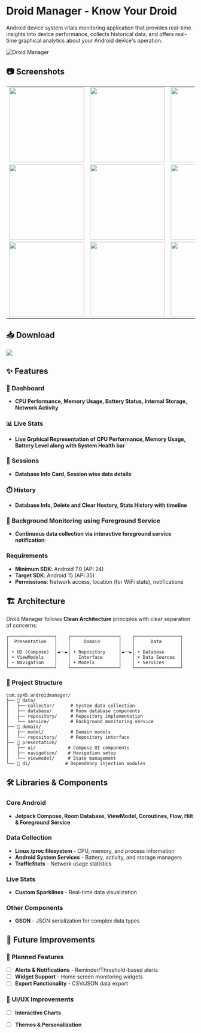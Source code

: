# Droid Manager - Know Your Droid

Android device system vitals monitoring application that provides real-time insights into device performance, collects historical data, and offers real-time graphical analytics about your Android device's operation.

![Droid Manager](https://github.com/user-attachments/assets/000babb7-3772-41ff-b26c-909877209dc1)

## 📷 Screenshots

<table>
  <tr>
    <td><img src="https://github.com/user-attachments/assets/f2770558-9d1e-4e73-acfe-62547f3b2f3c" width="200"></td>
    <td><img src="https://github.com/user-attachments/assets/2d0410cb-f4f2-43f6-bd1a-03fb74bf4782" width="200"></td>
    <td><img src="https://github.com/user-attachments/assets/32773f1a-ee10-4fab-990b-c018797d2348" width="200"></td>
    <td><img src="https://github.com/user-attachments/assets/bc3f23cf-253c-415e-b259-9baecd0a999d" width="200"></td>
  </tr>
  <tr>
    <td><img src="https://github.com/user-attachments/assets/0f9a4947-1aaa-4fc0-81d1-e453cc5c6137" width="200"></td>
    <td><img src="https://github.com/user-attachments/assets/1b3b8e80-c333-412b-beb7-2b6e39f55d9d" width="200"></td>
    <td><img src="https://github.com/user-attachments/assets/fc5590fe-91dc-4ad3-892b-fbb39a54c8a2" width="200"></td>
    <td><img src="https://github.com/user-attachments/assets/f1284e08-154d-48e2-9fc0-9b9396de9bb7" width="200"></td>
  </tr>
  <tr>
    <td><img src="https://github.com/user-attachments/assets/5189a18d-4129-46bf-8d2c-78bafb91c83a" width="200"></td>
    <td><img src="https://github.com/user-attachments/assets/cf95c46d-c9e8-4499-9bda-4eac72419a91" width="200"></td>
    <td><img src="https://github.com/user-attachments/assets/c55f007c-679c-4e08-b34c-0bbe7c9fc6a8" width="200"></td>
  </tr>

</table>

## 📥 Download
<p align="">
  <a href="https://github.com/shubhampandey45/DroidManager/releases/download/v0.1.0-alpha/app-debug.apk">
    <img src="https://img.shields.io/badge/Download-Droid Manager-green?style=for-the-badge&logo=windows" />
  </a>
</p>

## ✨ Features

### 📶 Dashboard 
- **CPU Performance, Memory Usage, Battery Status, Internal Storage, Network Activity**

### 📊 Live Stats
- **Live Grphical Representation of CPU Performance, Memory Usage, Battery Level along with System Health bar**

### 📱 Sessions
- **Database Info Card, Session wise data details**

### ⏱️ History
- **Database Info, Delete and Clear Hostory, Stats History with timeline**

### 🔧 Background Monitoring using Foreground Service
- **Continuous data collection via interactive foreground service notification**: 

### Requirements
- **Minimum SDK**: Android 7.0 (API 24)
- **Target SDK**: Android 15 (API 35)
- **Permissions**: Network access, location (for WiFi stats), notifications

## 🏗️ Architecture

Droid Manager follows **Clean Architecture** principles with clear separation of concerns:

```
┌─────────────────┐    ┌──────────────────┐    ┌─────────────────┐
│  Presentation   │    │     Domain       │    │      Data       │
│                 │    │                  │    │                 │
│ • UI (Compose)  │◄──►│ • Repository     │◄──►│ • Database      │
│ • ViewModels    │    │   Interface      │    │ • Data Sources  │
│ • Navigation    │    │ • Models         │    │ • Services      │
└─────────────────┘    └──────────────────┘    └─────────────────┘
```

### 📂 Project Structure

```
com.sp45.androidmanager/
├── 📁 data/
│   ├── collector/      # System data collection
│   ├── database/       # Room database components  
│   ├── repository/     # Repository implementation
│   └── service/        # Background monitoring service
├── 📁 domain/
│   ├── model/          # Domain models
│   └── repository/     # Repository interface
├── 📁 presentation/
│   ├── ui/            # Compose UI components
│   ├── navigation/    # Navigation setup
│   └── viewmodel/     # State management
└── 📁 di/             # Dependency injection modules
```

## 🛠️ Libraries & Components

### Core Android
- **Jetpack Compose, Room Database, ViewModel, Coroutines, Flow, Hilt & Foreground Service**

### Data Collection
- **Linux /proc filesystem** - CPU, memory, and process information
- **Android System Services** - Battery, activity, and storage managers
- **TrafficStats** - Network usage statistics

### Live Stats
- **Custom Sparklines** - Real-time data visualization

### Other Components
- **GSON** - JSON serialization for complex data types

## 🚀 Future Improvements

### 🔮 Planned Features
- [ ] **Alerts & Notifications** - Reminder/Threshold-based alerts
- [ ] **Widget Support** - Home screen monitoring widgets
- [ ] **Export Functionality** - CSV/JSON data export

### 🌟 UI/UX Improvements
- [ ] **Interactive Charts** 
- [ ] **Themes & Personalization**

